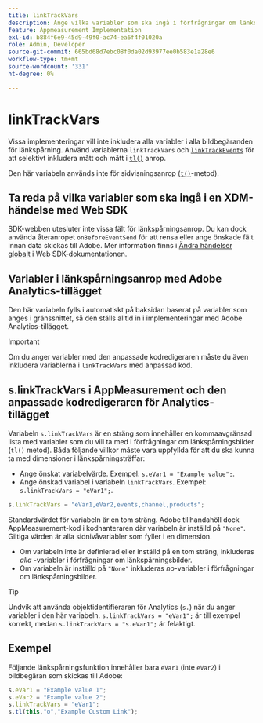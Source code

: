 ```yaml
---
title: linkTrackVars
description: Ange vilka variabler som ska ingå i förfrågningar om länkspårningsbilder.
feature: Appmeasurement Implementation
exl-id: b884f6e9-45d9-49f0-ac74-ea6f4f01020a
role: Admin, Developer
source-git-commit: 665bd68d7ebc08f0da02d93977ee0b583e1a28e6
workflow-type: tm+mt
source-wordcount: '331'
ht-degree: 0%

---
```


# linkTrackVars

Vissa implementeringar vill inte inkludera alla variabler i alla bildbegäranden för länkspårning. Använd variablerna `linkTrackVars` och [`linkTrackEvents`](linktrackevents.md) för att selektivt inkludera mått och mått i [`tl()`](../functions/tl-method.md) anrop.

Den här variabeln används inte för sidvisningsanrop ([`t()`](../functions/t-method.md)-metod).

## Ta reda på vilka variabler som ska ingå i en XDM-händelse med Web SDK

SDK-webben utesluter inte vissa fält för länkspårningsanrop. Du kan dock använda återanropet `onBeforeEventSend` för att rensa eller ange önskade fält innan data skickas till Adobe. Mer information finns i [Ändra händelser globalt](https://experienceleague.adobe.com/docs/experience-platform/edge/fundamentals/tracking-events.html#modifying-events-globally) i Web SDK-dokumentationen.

## Variabler i länkspårningsanrop med Adobe Analytics-tillägget

Den här variabeln fylls i automatiskt på baksidan baserat på variabler som anges i gränssnittet, så den ställs alltid in i implementeringar med Adobe Analytics-tillägget.

>[!IMPORTANT]
>
>Om du anger variabler med den anpassade kodredigeraren måste du även inkludera variablerna i `linkTrackVars` med anpassad kod.

## s.linkTrackVars i AppMeasurement och den anpassade kodredigeraren för Analytics-tillägget

Variabeln `s.linkTrackVars` är en sträng som innehåller en kommaavgränsad lista med variabler som du vill ta med i förfrågningar om länkspårningsbilder (`tl()` metod). Båda följande villkor måste vara uppfyllda för att du ska kunna ta med dimensioner i länkspårningsträffar:

* Ange önskat variabelvärde. Exempel: `s.eVar1 = "Example value";`.
* Ange önskad variabel i variabeln `linkTrackVars`. Exempel: `s.linkTrackVars = "eVar1";`.

```js
s.linkTrackVars = "eVar1,eVar2,events,channel,products";
```

Standardvärdet för variabeln är en tom sträng. Adobe tillhandahöll dock AppMeasurement-kod i kodhanteraren där variabeln är inställd på `"None"`. Giltiga värden är alla sidnivåvariabler som fyller i en dimension.

* Om variabeln inte är definierad eller inställd på en tom sträng, inkluderas *alla* -variabler i förfrågningar om länkspårningsbilder.
* Om variabeln är inställd på `"None"` inkluderas *no*-variabler i förfrågningar om länkspårningsbilder.

>[!TIP]
>
>Undvik att använda objektidentifieraren för Analytics (`s.`) när du anger variabler i den här variabeln. `s.linkTrackVars = "eVar1";` är till exempel korrekt, medan `s.linkTrackVars = "s.eVar1";` är felaktigt.

## Exempel

Följande länkspårningsfunktion innehåller bara `eVar1` (inte `eVar2`) i bildbegäran som skickas till Adobe:

```js
s.eVar1 = "Example value 1";
s.eVar2 = "Example value 2";
s.linkTrackVars = "eVar1";
s.tl(this,"o","Example Custom Link");
```

